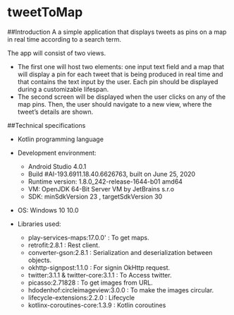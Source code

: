 # tweetToMap

##Introduction
A a simple application that displays tweets as pins on a map in real time according to a search term.

The app will consist of two views.
- The first one will host two elements: one input text field and a map that will display a pin for each tweet that is being produced in real time and that contains the text input by the user. Each pin should be displayed during a customizable lifespan.
-	The second screen will be displayed when the user clicks on any of the map pins. Then, the user should navigate to a new view, where the tweet’s details are shown.

##Technical specifications
- Kotlin programming language

- Development environment:

    - Android Studio 4.0.1
    - Build #AI-193.6911.18.40.6626763, built on June 25, 2020
    - Runtime version: 1.8.0_242-release-1644-b01 amd64
    - VM: OpenJDK 64-Bit Server VM by JetBrains s.r.o
    - SDK: minSdkVersion 23 , targetSdkVersion 30

- OS: Windows 10 10.0

- Libraries used:
  - play-services-maps:17.0.0' : To get maps.
  - retrofit:2.8.1 : Rest client.
  - converter-gson:2.8.1 : Serialization and deserialization between objects.
  - okhttp-signpost:1.1.0 : For signin OkHttp request.
  - twitter:3.1.1 & twitter-core:3.1.1 : To Access twitter.
  - picasso:2.71828 : To get images from URL.
  - hdodenhof:circleimageview:3.0.0 : To make the images circular.
  - lifecycle-extensions:2.2.0 : Lifecycle
  - kotlinx-coroutines-core:1.3.9 : Kotlin coroutines
